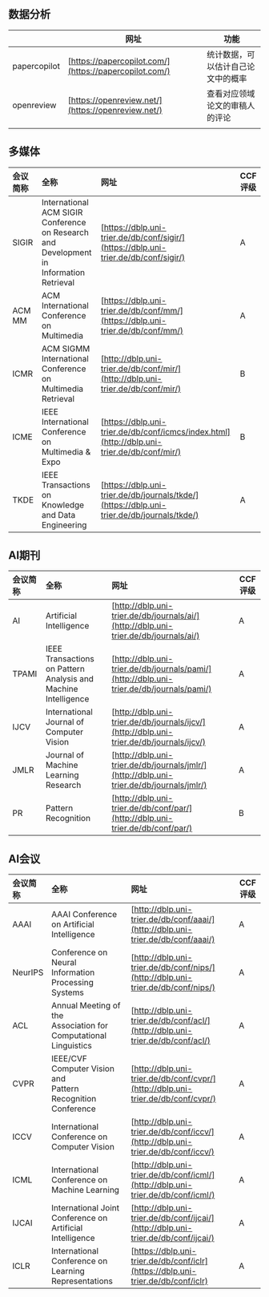 
## 数据分析

|              | 网址                                                     | 功能                |
| ------------ | ------------------------------------------------------ | ----------------- |
| papercopilot | [https://papercopilot.com/](https://papercopilot.com/) | 统计数据，可以估计自己论文中的概率 |
| openreview   | [https://openreview.net/](https://openreview.net/)     | 查看对应领域论文的审稿人的评论   |
|              |                                                        |                   |

## 多媒体

| 会议简称   | 全称                                                                                            | 网址                                                                                          | CCF评级 |
| :----- | :-------------------------------------------------------------------------------------------- | :------------------------------------------------------------------------------------------ | ----- |
| SIGIR  | International ACM SIGIR Conference<br>on Research and Development in<br>Information Retrieval | [https://dblp.uni-trier.de/db/conf/sigir/](https://dblp.uni-trier.de/db/conf/sigir/)        | A     |
| ACM MM | ACM International Conference on Multimedia                                                    | [https://dblp.uni-trier.de/db/conf/mm/](https://dblp.uni-trier.de/db/conf/mm/)              | A     |
| ICMR   | ACM SIGMM International Conference on<br>Multimedia Retrieval                                 | [http://dblp.uni-trier.de/db/conf/mir/](http://dblp.uni-trier.de/db/conf/mir/)              | B     |
| ICME   | IEEE International Conference on<br>Multimedia & Expo                                         | [https://dblp.uni-trier.de/db/conf/icmcs/index.html](http://dblp.uni-trier.de/db/conf/mir/) | B     |
| TKDE   | IEEE Transactions on Knowledge and Data Engineering                                           | [https://dblp.uni-trier.de/db/journals/tkde/](https://dblp.uni-trier.de/db/journals/tkde/)  | A     |

## AI期刊

| 会议简称  | 全称                                                                | 网址                                                                                       | CCF评级 |
| :---- | :---------------------------------------------------------------- | :--------------------------------------------------------------------------------------- | ----- |
| AI    | Artificial Intelligence                                           | [http://dblp.uni-trier.de/db/journals/ai/](http://dblp.uni-trier.de/db/journals/ai/)     | A     |
| TPAMI | IEEE Transactions on Pattern Analysis and<br>Machine Intelligence | [http://dblp.uni-trier.de/db/journals/pami/](http://dblp.uni-trier.de/db/journals/pami/) | A     |
| IJCV  | International Journal of Computer Vision                          | [http://dblp.uni-trier.de/db/journals/ijcv/](http://dblp.uni-trier.de/db/journals/ijcv/) | A     |
| JMLR  | Journal of Machine Learning Research                              | [http://dblp.uni-trier.de/db/journals/jmlr/](http://dblp.uni-trier.de/db/journals/jmlr/) | A     |
| PR    | Pattern Recognition                                               | [http://dblp.uni-trier.de/db/conf/par/](http://dblp.uni-trier.de/db/conf/par/)           | B     |

## AI会议

| 会议简称    | 全称                                                                    | 网址                                                                                 | CCF评级 |
| :------ | :-------------------------------------------------------------------- | :--------------------------------------------------------------------------------- | ----- |
| AAAI    | AAAI Conference on Artificial<br>Intelligence                         | [http://dblp.uni-trier.de/db/conf/aaai/](http://dblp.uni-trier.de/db/conf/aaai/)   | A     |
| NeurIPS | Conference on Neural<br>Information Processing Systems                | [http://dblp.uni-trier.de/db/conf/nips/](http://dblp.uni-trier.de/db/conf/nips/)   | A     |
| ACL     | Annual Meeting of the<br>Association for Computational<br>Linguistics | [http://dblp.uni-trier.de/db/conf/acl/](http://dblp.uni-trier.de/db/conf/acl/)     | A     |
| CVPR    | IEEE/CVF Computer Vision and<br>Pattern Recognition Conference        | [http://dblp.uni-trier.de/db/conf/cvpr/](http://dblp.uni-trier.de/db/conf/cvpr/)   | A     |
| ICCV    | International Conference on<br>Computer Vision                        | [http://dblp.uni-trier.de/db/conf/iccv/](http://dblp.uni-trier.de/db/conf/iccv/)   | A     |
| ICML    | International Conference on<br>Machine Learning                       | [http://dblp.uni-trier.de/db/conf/icml/](http://dblp.uni-trier.de/db/conf/icml/)   | A     |
| IJCAI   | International Joint Conference on<br>Artificial Intelligence          | [http://dblp.uni-trier.de/db/conf/ijcai/](http://dblp.uni-trier.de/db/conf/ijcai/) | A     |
| ICLR    | International Conference on Learning Representations                  | [https://dblp.uni-trier.de/db/conf/iclr](https://dblp.uni-trier.de/db/conf/iclr)   | A     |
